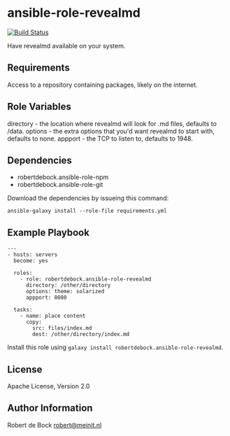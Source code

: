 ansible-role-revealmd
=========

[![Build Status](https://travis-ci.org/robertdebock/ansible-role-revealmd.svg?branch=master)](https://travis-ci.org/robertdebock/ansible-role-revealmd)

Have revealmd available on your system.

Requirements
------------

Access to a repository containing packages, likely on the internet.

Role Variables
--------------

directory - the location where revealmd will look for .md files, defaults to /data.
options - the extra options that you'd want revealmd to start with, defaults to none.
appport - the TCP to listen to, defaults to 1948.

Dependencies
------------

- robertdebock.ansible-role-npm
- robertdebock.ansible-role-git

Download the dependencies by issueing this command:
```
ansible-galaxy install --role-file requirements.yml
```

Example Playbook
----------------

```
---
- hosts: servers
  become: yes

  roles:
    - role: robertdebock.ansible-role-revealmd
      directory: /other/directory
      options: theme: solarized
      appport: 8080

  tasks:
    - name: place content
      copy:
        src: files/index.md
        dest: /other/directory/index.md
```

Install this role using `galaxy install robertdebock.ansible-role-revealmd`.


License
-------

Apache License, Version 2.0

Author Information
------------------

Robert de Bock <robert@meinit.nl>

